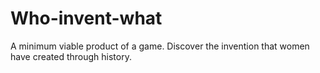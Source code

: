 # Who-invent-what
A minimum viable product of a game. Discover the invention that women have created through history.
